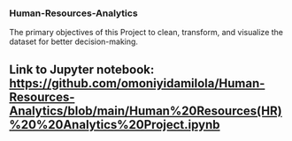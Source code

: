 ### Human-Resources-Analytics
The primary objectives of this Project to clean, transform, and visualize the dataset for better decision-making.

## Link to Jupyter notebook:    https://github.com/omoniyidamilola/Human-Resources-Analytics/blob/main/Human%20Resources(HR)%20%20Analytics%20Project.ipynb
